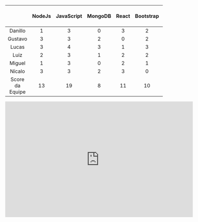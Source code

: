 ||NodeJs|JavaScript|MongoDB|React|Bootstrap|CSS|HTML|Docker|Git|Estratégia ágil|Score do Membro|
|:---:|:---:|:---:|:---:|:---:|:---:|:---:|:---:|:---:|:---:|:---:|:---:|
|Danillo|1|3|0|3|2|4|4|1|4|4|26||
|Gustavo|3|3|2|0|2|3|4|0|4|3|24||
|Lucas|3|4|3|1|3|4|4|3|4|4|33||
|Luiz|2|3|1|2|2|3|2|1|4|4|24||
|Miguel|1|3|0|2|1|3|3|0|3|4|20||
|Nícalo|3|3|2|3|0|2|3|1|4|4|25||
|Score da Equipe|13|19|8|11|10|19|20|6|23|23|										

<iframe width="600" height="371" seamless frameborder="0" scrolling="no" src="https://docs.google.com/spreadsheets/d/e/2PACX-1vQ3Ip4WPvsS8QuR5eWcpLOPBcGsNFUXXG9gVXwei4rKu_ecob8kjDY488sGnxvs5nUJfG0JJRmhEGTu/pubchart?oid=114925572&amp;format=interactive"></iframe>